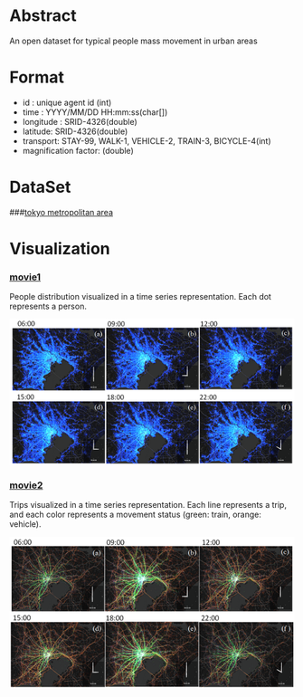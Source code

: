 # Abstract
An open dataset for typical people mass movement in urban areas

# Format
+ id : unique agent id (int)
+ time : YYYY/MM/DD HH:mm:ss(char[])
+ longitude : SRID-4326(double)
+ latitude: SRID-4326(double)
+ transport: STAY-99, WALK-1, VEHICLE-2, TRAIN-3, BICYCLE-4(int)
+ magnification factor: (double)

# DataSet
###[tokyo metropolitan area](dataset/tokyo.txt "tokyo")


# Visualization
### [movie1](movie/tokyo_point.mp4 "movie1")
People distribution visualized in a time series representation. Each dot represents a person.

![tokyo_point](images/tokyo_point.png "tokyo_point")

### [movie2](movie/tokyo_tail.mp4 "movie2")
Trips visualized in a time series representation. Each line represents a trip, and each color represents a movement status (green: train, orange: vehicle). 

![tokyo_tail](images/tokyo_tail.png "tokyo_tail")
